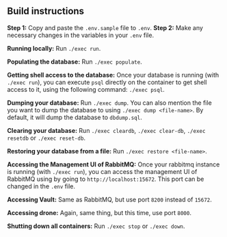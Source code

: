 ## Build instructions

__Step 1:__ Copy and paste the `.env.sample` file to `.env`.
__Step 2:__ Make any necessary changes in the variables in your `.env` file.

__Running locally:__ Run `./exec run`.

__Populating the database:__ Run `./exec populate`.

__Getting shell access to the database:__ Once your database is running (with `./exec run`), you can execute `psql` directly on the container to get shell access to it, using the following command: `./exec psql`.

__Dumping your database:__ Run `./exec dump`. You can also mention the file you want to dump the database to using `./exec dump <file-name>`. By default, it will dump the database to `dbdump.sql`.

__Clearing your database:__ Run `./exec cleardb`, `./exec clear-db`, `./exec resetdb` or `./exec reset-db`.

__Restoring your database from a file:__ Run `./exec restore <file-name>`.

__Accessing the Management UI of RabbitMQ:__ Once your rabbitmq instance is running (with `./exec run`), you can access the management UI of RabbitMQ using by going to `http://localhost:15672`. This port can be changed in the `.env` file.

__Accessing Vault:__ Same as RabbitMQ, but use port `8200` instead of `15672`.

__Accessing drone:__ Again, same thing, but this time, use port `8000`.

__Shutting down all containers:__ Run `./exec stop` or `./exec down`.
